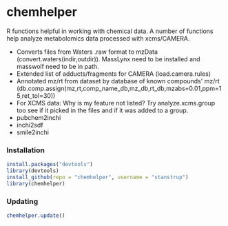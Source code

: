 chemhelper
==========

R functions helpful in working with chemical data. A number of functions help analyze metabolomics data processed with xcms/CAMERA.
* Converts files from Waters .raw format to mzData (convert.waters(indir,outdir)). MassLynx need to be installed and masswolf need to be in path.
* Extended list of adducts/fragments for CAMERA (load.camera.rules)
* Annotated mz/rt from dataset by database of known compounds' mz/rt (db.comp.assign(mz,rt,comp_name_db,mz_db,rt_db,mzabs=0.01,ppm=15,ret_tol=30))
* For XCMS data: Why is my feature not listed? Try analyze.xcms.group too see if it picked in the files and if it was added to a group.
* pubchem2inchi
* inchi2sdf
* smile2inchi


### Installation
```R
install.packages("devtools")
library(devtools)
install_github(repo = "chemhelper", username = "stanstrup")
library(chemhelper)
```



### Updating
```R
chemhelper.update()
```